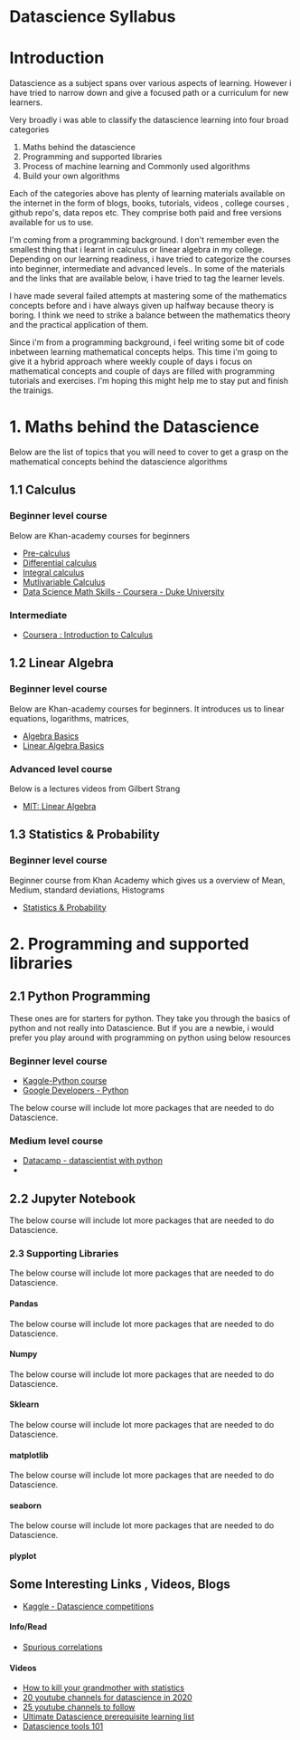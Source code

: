 # Datascience Syllabus

# Introduction
Datascience as a subject spans over various aspects of learning. However i have tried to narrow down and give a focused path or a curriculum for new learners.

Very broadly i was able to classify the datascience learning into four broad categories
1. Maths behind the datascience
2. Programming and supported libraries
3. Process of machine learning and Commonly used algorithms
4. Build your own algorithms

Each of the categories above has plenty of learning materials available on the internet in the form of blogs, books, tutorials, videos , college courses , github repo's, data repos etc. They comprise both paid and free versions available for us to use.

I'm coming from a programming background. I don't remember even the smallest thing that i learnt in calculus or linear algebra in my college. Depending on our learning readiness, i have tried to categorize the courses into beginner, intermediate and advanced levels.. In some of the materials and the links that are available below, i have tried to tag the learner levels.

I have made several failed attempts at mastering some of the mathematics concepts before and i have always given up halfway because theory is boring. I think we need to strike a balance between the mathematics theory and the practical application of them.

Since i'm from a programming background, i feel writing some bit of code inbetween learning mathematical concepts helps. This time i'm going to give it a hybrid approach where weekly couple of days i focus on mathematical concepts and couple of days are filled with programming tutorials and exercises. I'm hoping this might help me to stay put and finish the trainigs.


# 1. Maths behind the Datascience

Below are the list of topics that you will need to cover to get a grasp on the mathematical concepts behind the datascience algorithms

## 1.1 Calculus

### Beginner level course

Below are Khan-academy courses for beginners
* [Pre-calculus](https://www.khanacademy.org/math/precalculus)
* [Differential calculus](https://www.khanacademy.org/math/differential-calculus)
* [Integral calculus](https://www.khanacademy.org/math/integral-calculus)
* [Mutlivariable Calculus](https://www.khanacademy.org/math/multivariable-calculus)
* [Data Science Math Skills - Coursera - Duke University](https://www.coursera.org/learn/datasciencemathskills?skipBrowseRedirect=true)

### Intermediate
* [Coursera : Introduction to Calculus ](https://www.coursera.org/learn/introduction-to-calculus/home/welcome)

## 1.2 Linear Algebra
### Beginner level course
Below are Khan-academy courses for beginners. It introduces us to linear equations, logarithms, matrices,
* [Algebra Basics](https://www.khanacademy.org/math/algebra-basics)
* [Linear Algebra Basics](https://www.khanacademy.org/math/linear-algebra)
### Advanced level course
Below is a lectures videos from Gilbert Strang
* [MIT: Linear Algebra](https://ocw.mit.edu/courses/mathematics/18-06-linear-algebra-spring-2010/video-lectures/)


## 1.3 Statistics & Probability
### Beginner level course
Beginner course from Khan Academy which gives us a overview of Mean, Medium, standard deviations, Histograms
* [Statistics & Probability](https://www.khanacademy.org/math/statistics-probability)

# 2. Programming and supported libraries

## 2.1 Python Programming
These ones are for starters for python. They take you through the basics of python and not really into Datascience.
But if you are a newbie, i would prefer you play around with programming on python using below resources
### Beginner level course
* [Kaggle-Python course](https://www.kaggle.com/learn/python)
* [Google Developers - Python](https://developers.google.com/edu/python)

The below course will include lot more packages that are needed to do Datascience.
### Medium level course
* [Datacamp - datascientist with python](https://www.datacamp.com/tracks/data-scientist-with-python#)
*

## 2.2 Jupyter Notebook
The below course will include lot more packages that are needed to do Datascience.

### 2.3 Supporting Libraries
The below course will include lot more packages that are needed to do Datascience.

#### Pandas
The below course will include lot more packages that are needed to do Datascience.
#### Numpy
The below course will include lot more packages that are needed to do Datascience.
#### Sklearn
The below course will include lot more packages that are needed to do Datascience.
#### matplotlib
The below course will include lot more packages that are needed to do Datascience.
#### seaborn
The below course will include lot more packages that are needed to do Datascience.
#### plyplot




## Some Interesting Links , Videos, Blogs 

* [Kaggle - Datascience competitions](https://www.kaggle.com/)

#### Info/Read
* [Spurious correlations](https://www.tylervigen.com/spurious-correlations)

#### Videos
* [How to kill your grandmother with statistics](https://www.youtube.com/watch?v=iRpAHS5_hDk&feature=youtu.be)
* [20 youtube channels for datascience in 2020 ](https://towardsdatascience.com/top-20-youtube-channels-for-data-science-in-2020-2ef4fb0d3d5)
* [25 youtube channels to follow ](https://towardsdatascience.com/top-20-youtube-channels-for-data-science-in-2020-2ef4fb0d3d5?source=extreme_sidebar---------2-16----------------------)
* [Ultimate Datascience prerequisite learning list](https://towardsdatascience.com/the-ultimate-data-science-prerequisite-learning-list-348ce89805f9)
* [Datascience tools 101](https://towardsdatascience.com/data-science-101-a-list-of-tools-to-increase-your-productivity-134f57b01922)

